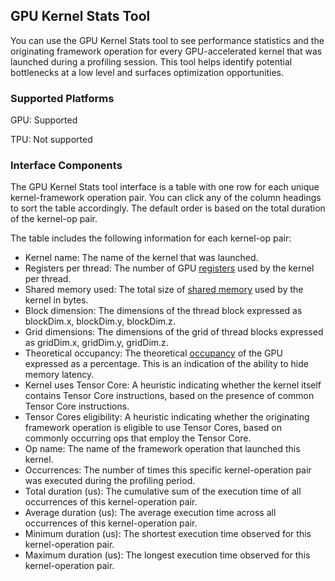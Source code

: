 ## GPU Kernel Stats Tool

You can use the GPU Kernel Stats tool to see performance statistics and the
originating framework operation for every GPU-accelerated kernel that was
launched during a profiling session. This tool helps identify potential
bottlenecks at a low level and surfaces optimization opportunities.

### Supported Platforms

GPU: Supported

TPU: Not supported

### Interface Components

The GPU Kernel Stats tool interface is a table with one row for each unique
kernel-framework operation pair. You can click any of the column headings to
sort the table accordingly. The default order is based on the total duration of
the kernel-op pair.

The table includes the following information for each kernel-op pair:

*   Kernel name: The name of the kernel that was launched.
*   Registers per thread: The number of GPU
    [registers](https://docs.nvidia.com/cuda/cuda-c-programming-guide/index.html#hardware-multithreading)
    used by the kernel per thread.
*   Shared memory used: The total size of
    [shared memory](https://docs.nvidia.com/cuda/cuda-c-best-practices-guide/index.html#shared-memory)
    used by the kernel in bytes.
*   Block dimension: The dimensions of the thread block expressed as blockDim.x,
    blockDim.y, blockDim.z.
*   Grid dimensions: The dimensions of the grid of thread blocks expressed as
    gridDim.x, gridDim.y, gridDim.z.
*   Theoretical occupancy: The theoretical
    [occupancy](https://docs.nvidia.com/cuda/cuda-c-best-practices-guide/index.html#occupancy)
    of the GPU expressed as a percentage. This is an indication of the ability
    to hide memory latency.
*   Kernel uses Tensor Core: A heuristic indicating whether the kernel itself
    contains Tensor Core instructions, based on the presence of common Tensor
    Core instructions.
*   Tensor Cores eligibility: A heuristic indicating whether the originating
    framework operation is eligible to use Tensor Cores, based on commonly
    occurring ops that employ the Tensor Core.
*   Op name: The name of the framework operation that launched this kernel.
*   Occurrences: The number of times this specific kernel-operation pair was
    executed during the profiling period.
*   Total duration (us): The cumulative sum of the execution time of all
    occurrences of this kernel-operation pair.
*   Average duration (us): The average execution time across all occurrences of
    this kernel-operation pair.
*   Minimum duration (us): The shortest execution time observed for this
    kernel-operation pair.
*   Maximum duration (us): The longest execution time observed for this
    kernel-operation pair.
